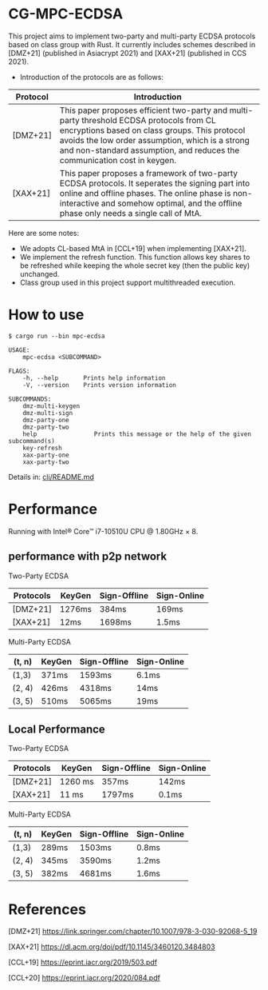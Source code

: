 # CG-MPC-ECDSA
This project aims to implement two-party and multi-party ECDSA protocols based on class group with Rust.
It currently includes schemes described in [DMZ+21] (published in Asiacrypt 2021) and  [XAX+21] (published in CCS 2021). 

- Introduction of the protocols are as follows:

| Protocol | Introduction                                                 |
| -------- | ------------------------------------------------------------ |
| [DMZ+21]   | This paper proposes efficient two-party and multi-party threshold ECDSA protocols from CL encryptions based on class groups. This protocol avoids the low order assumption, which is a strong and non-standard assumption, and reduces the communication cost in keygen. |
| [XAX+21]   | This paper proposes a framework of two-party ECDSA protocols. It seperates the signing part into online and offline phases. The online phase is non-interactive and somehow optimal, and the offline phase only needs a single call of MtA. |

Here are some notes:
- We adopts CL-based MtA in [CCL+19] when implementing [XAX+21].
- We implement the refresh function. This function allows key shares to be refreshed while keeping the whole secret key (then the public key) unchanged.
- Class group used in this project support multithreaded execution.


# How to use
```shell
$ cargo run --bin mpc-ecdsa

USAGE:
    mpc-ecdsa <SUBCOMMAND>

FLAGS:
    -h, --help       Prints help information
    -V, --version    Prints version information

SUBCOMMANDS:
    dmz-multi-keygen    
    dmz-multi-sign      
    dmz-party-one       
    dmz-party-two       
    help                Prints this message or the help of the given subcommand(s)
    key-refresh         
    xax-party-one       
    xax-party-two
```
Details in: 
[cli/README.md](cli/README.md)

# Performance
Running with Intel® Core™ i7-10510U CPU @ 1.80GHz × 8.
## performance with p2p network

Two-Party ECDSA 

| Protocols | KeyGen | Sign-Offline  | Sign-Online|
| ------ | ----- | ------|------|
|[DMZ+21]|  1276ms | 384ms |169ms|
|[XAX+21]|  12ms | 1698ms |1.5ms|


Multi-Party ECDSA

| (t, n)  | KeyGen | Sign-Offline   |Sign-Online|
| ------- | ------ | ------ |------|
| (1,3)   | 371ms  | 1593ms  |6.1ms |
| (2, 4)  | 426ms  | 4318ms  |14ms |
| (3, 5)  | 510ms  | 5065ms  |19ms|

## Local Performance

Two-Party ECDSA 

|Protocols| KeyGen | Sign-Offline  | Sign-Online|
| ------ | ----- | ------ |------|
|[DMZ+21]| 1260 ms | 357ms | 142ms |
|[XAX+21]| 11 ms | 1797ms | 0.1ms |


Multi-Party ECDSA

| (t, n) | KeyGen | Sign-Offline  | Sign-Online |
| ------ | ------ | ----- | ------ |
| (1,3)  | 289ms   | 1503ms | 0.8ms |
| (2, 4) | 345ms  | 3590ms | 1.2ms|
| (3, 5) | 382ms  | 4681ms | 1.6ms |

# References
[DMZ+21] <https://link.springer.com/chapter/10.1007/978-3-030-92068-5_19>

[XAX+21] <https://dl.acm.org/doi/pdf/10.1145/3460120.3484803>

[CCL+19] <https://eprint.iacr.org/2019/503.pdf>

[CCL+20] <https://eprint.iacr.org/2020/084.pdf>
